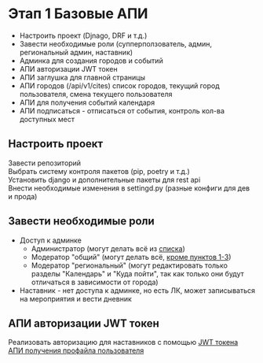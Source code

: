 # Этап 1 Базовые АПИ
* Настроить проект (Djnago, DRF и т.д.)
* Завести необходимые роли (супперползователь, админ, региональный админ, наставник)
* Админка для создания городов и событий
* АПИ авторизации JWT токен 
* АПИ заглушка для главной страницы
* АПИ городов (/api/v1/cites) список городов, текущий город пользователя, смена текущего пользователя
* АПИ для получения событий календаря
* АПИ подписаться - отписаться от события, контроль кол-ва доступных мест

## Настроить проект
Завести репозиторий  
Выбрать систему контроля пакетов (pip, poetry и т.д.)  
Установить django и дополнительные пакеты для rest api  
Внести необходимые изменения в settingd.py (разные конфиги для дев и прода)  

## Завести необходимые роли
* Доступ к админке
  * Администратор (могут делать всё из [списка](admin.md))
  * Модератор "общий" (могут делать всё, [кроме пунктов 1-3](admin.md))
  * Модератор "региональный" (могут редактировать только разделы "Календарь" и "Куда пойти", так как только они будут отличаться в зависимости от города)
* Наставник - нет доступа к админке, но есть ЛК, может записываться на мероприятия и вести дневник

##  АПИ авторизации JWT токен
Реализовать авторизацию для наставников с помощью [JWT токена](https://github.com/GasheK/bbbs#%D0%B0%D0%B2%D1%82%D0%BE%D1%80%D0%B8%D0%B7%D0%B0%D1%86%D0%B8%D1%8F---%D0%BF%D0%BE%D0%BB%D1%83%D1%87%D0%B5%D0%BD%D0%B8%D0%B5-%D1%82%D0%BE%D0%BA%D0%B5%D0%BD%D0%B0)  
[АПИ получения профайла пользователя](https://github.com/GasheK/bbbs#%D0%BF%D0%BE%D0%BB%D1%83%D1%87%D0%B5%D0%BD%D0%B8%D0%B5---%D0%BE%D0%B1%D0%BD%D0%BE%D0%B2%D0%BB%D0%B5%D0%BD%D0%B8%D0%B5-%D0%BF%D1%80%D0%BE%D1%84%D0%B0%D0%B9%D0%BB%D0%B0-%D0%BF%D0%BE%D0%BB%D1%8C%D0%B7%D0%BE%D0%B2%D0%B0%D1%82%D0%B5%D0%BB%D1%8F-%D1%82%D0%B5%D0%BA%D1%83%D1%89%D0%B5%D0%B3%D0%BE-%D0%B3%D0%BE%D1%80%D0%BE%D0%B4%D0%B0-%D0%BF%D0%BE%D0%BB%D1%8C%D0%B7%D0%BE%D0%B2%D0%B0%D1%82%D0%B5%D0%BB%D1%8F-%D0%B8-%D1%82%D0%B4)
